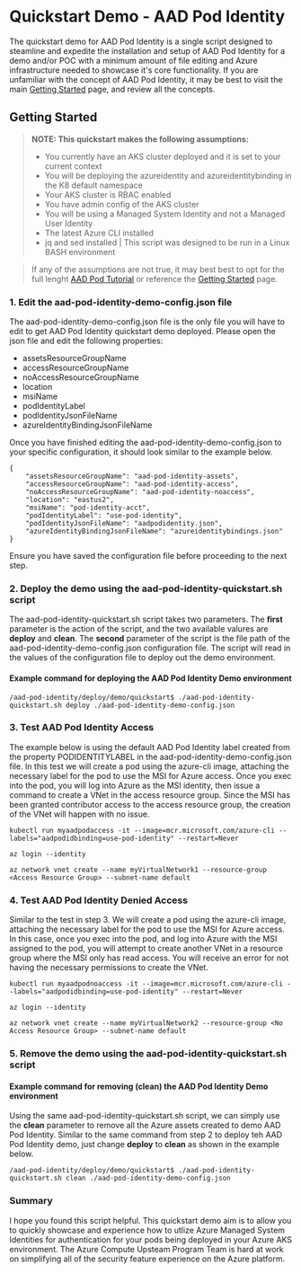 # Quickstart Demo - AAD Pod Identity

The quickstart demo for AAD Pod Identity is a single script designed to steamline and expedite the installation and setup of AAD Pod Identity for a demo and/or POC with a minimum amount of file editing and Azure infrastructure needed to showcase it's core functionality. If you are unfamiliar with the concept of AAD Pod Identity, it may be best to visit the main [Getting Started](https://github.com/Azure/aad-pod-identity#getting-started) page, and review all the concepts.

## Getting Started
> **NOTE: This quickstart makes the following assumptions:**
> * You currently have an AKS cluster deployed and it is set to your current context
> * You will be deploying the azureidentity and azureidentitybinding in the K8 default namespace
> * Your AKS cluster is RBAC enabled
> * You have admin config of the AKS cluster
> * You will be using a Managed System Identity and not a Managed User Identity
> * The latest Azure CLI installed
> * jq and sed installed | This script was designed to be run in a Linux BASH environment

> If any of the assumptions are not true, it may best best to opt for the full lenght [AAD Pod Tutorial](https://github.com/Azure/aad-pod-identity/tree/master/docs/tutorial#aad-pod-identity-tutorial) or reference the [Getting Started](https://github.com/Azure/aad-pod-identity#getting-started) page.

### 1. Edit the aad-pod-identity-demo-config.json file
The aad-pod-identity-demo-config.json file is the only file you will have to edit to get AAD Pod Identity quickstart demo deployed. Please open the json file and edit the following properties:

* assetsResourceGroupName
* accessResourceGroupName
* noAccessResourceGroupName
* location
* msiName
* podIdentityLabel
* podIdentityJsonFileName
* azureIdentityBindingJsonFileName

Once you have finished editing the aad-pod-identity-demo-config.json to your specific configuration, it should look similar to the example below.

```
{
    "assetsResourceGroupName": "aad-pod-identity-assets",
    "accessResourceGroupName": "aad-pod-identity-access",
    "noAccessResourceGroupName": "aad-pod-identity-noaccess",
    "location": "eastus2",
    "msiName": "pod-identity-acct",
    "podIdentityLabel": "use-pod-identity",
    "podIdentityJsonFileName": "aadpodidentity.json",
    "azureIdentityBindingJsonFileName": "azureidentitybindings.json"
}
```

Ensure you have saved the configuration file before proceeding to the next step.

### 2. Deploy the demo using the aad-pod-identity-quickstart.sh script
The aad-pod-identity-quickstart.sh script takes two parameters. The **first** parameter is the action of the script, and the two available valures are **deploy** and **clean**. The **second** parameter of the script is the file path of the aad-pod-identity-demo-config.json configuration file. The script will read in the values of the configuration file to deploy out the demo environment. 

#### Example command for deploying the AAD Pod Identity Demo environment

```
/aad-pod-identity/deploy/demo/quickstart$ ./aad-pod-identity-quickstart.sh deploy ./aad-pod-identity-demo-config.json
```

### 3. Test AAD Pod Identity Access
The example below is using the default AAD Pod Identity label created from the property PODIDENTITYLABEL in the aad-pod-identity-demo-config.json file. In this test we will create a pod using the azure-cli image, attaching the necessary label for the pod to use the MSI for Azure access. Once you exec into the pod, you will log into Azure as the MSI identity, then issue a command to create a VNet in the access resource group. Since the MSI has been granted contributor access to the access resource group, the creation of the VNet will happen with no issue.

```
kubectl run myaadpodaccess -it --image=mcr.microsoft.com/azure-cli --labels="aadpodidbinding=use-pod-identity" --restart=Never

az login --identity

az network vnet create --name myVirtualNetwork1 --resource-group <Access Resource Group> --subnet-name default
```

### 4. Test AAD Pod Identity Denied Access
Similar to the test in step 3. We will create a pod using the azure-cli image, attaching the necessary label for the pod to use the MSI for Azure access. In this case, once you exec into the pod, and log into Azure with the MSI assigned to the pod, you will attempt to create another VNet in a resource group where the MSI only has read access. You will receive an error for not having the necessary permissions to create the VNet.

```
kubectl run myaadpodnoaccess -it --image=mcr.microsoft.com/azure-cli --labels="aadpodidbinding=use-pod-identity" --restart=Never

az login --identity

az network vnet create --name myVirtualNetwork2 --resource-group <No Access Resource Group> --subnet-name default
```

### 5. Remove the demo using the aad-pod-identity-quickstart.sh script

#### Example command for removing (clean) the AAD Pod Identity Demo environment
Using the same aad-pod-identity-quickstart.sh script, we can simply use the **clean** parameter to remove all the Azure assets created to demo AAD Pod Identity. Similar to the same command from step 2 to deploy teh AAD Pod Identity demo, just change **deploy** to **clean** as shown in the example below.

```
/aad-pod-identity/deploy/demo/quickstart$ ./aad-pod-identity-quickstart.sh clean ./aad-pod-identity-demo-config.json
```

### Summary
I hope you found this script helpful. This quickstart demo aim is to allow you to quickly showcase and experience how to utlize Azure Managed System Identities for authentication for your pods being deployed in your Azure AKS environment. The Azure Compute Upsteam Program Team is hard at work on simplifying all of the security feature experience on the Azure platform.  
